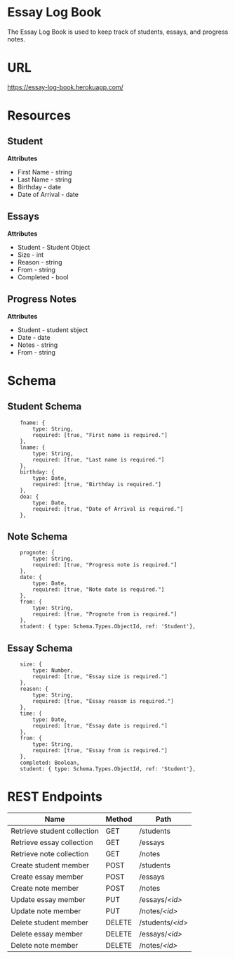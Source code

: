 # Essay Log Book

The Essay Log Book is used to keep track of students, essays, and progress notes.

# URL
https://essay-log-book.herokuapp.com/

# Resources

## Student
**Attributes**
* First Name - string
* Last Name - string
* Birthday - date
* Date of Arrival - date

## Essays
**Attributes**
* Student - Student Object
* Size - int
* Reason - string
* From - string
* Completed - bool

## Progress Notes
**Attributes**
* Student - student sbject
* Date - date
* Notes - string
* From - string

 # Schema

 ## Student Schema
```
	fname: {
		type: String,
		required: [true, "First name is required."]
	},
	lname: {
		type: String,
		required: [true, "Last name is required."]
	},
	birthday: {
		type: Date,
		required: [true, "Birthday is required."]
	},
	doa: {
		type: Date,
		required: [true, "Date of Arrival is required."]
	},
```

## Note Schema
```
	prognote: {
		type: String,
		required: [true, "Progress note is required."]
	},
	date: {
		type: Date,
		required: [true, "Note date is required."]
	},
	from: {
		type: String,
		required: [true, "Prognote from is required."]
	},
	student: { type: Schema.Types.ObjectId, ref: 'Student'},
```

## Essay Schema
```
	size: {
		type: Number,
		required: [true, "Essay size is required."]
	},
	reason: {
		type: String,
		required: [true, "Essay reason is required."]
	},
	time: {
		type: Date,
		required: [true, "Essay date is required."]
	},
	from: {
		type: String,
		required: [true, "Essay from is required."]
	},
	completed: Boolean,
	student: { type: Schema.Types.ObjectId, ref: 'Student'},
```

# REST Endpoints
Name                           | Method | Path
----------------------------|--------|------------------
Retrieve student collection | GET    | /students
Retrieve essay collection   | GET    | /essays
Retrieve note collection    | GET    | /notes
Create student member       | POST   | /students
Create essay member         | POST   | /essays
Create note member          | POST   | /notes
Update essay member         | PUT    | /essays/*\<id\>*
Update note member          | PUT    | /notes/*\<id\>*
Delete student member       | DELETE | /students/*\<id\>*
Delete essay member         | DELETE | /essays/*\<id\>*
Delete note member          | DELETE | /notes/*\<id\>*

